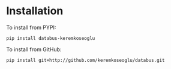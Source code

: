 # Installation

To install from PYPI:

```
pip install databus-keremkoseoglu
```

To install from GitHub:

```
pip install git+http://github.com/keremkoseoglu/databus.git
```